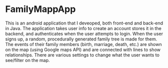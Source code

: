 # FamilyMappApp

This is an android application that I deveoped, both front-end and back-end in Java.
The application takes user info to create an account stores it in the backend, and authenticates when the user attempts to login.
When the user signs up, a random, procedurally generated family tree is made for them. The events of their family members (birth, marriage, death, etc.) 
are shown on the map (using Google maps API) and are connected with lines to show relationships. There are various settings to change what the user wants 
to see/filter on the map.